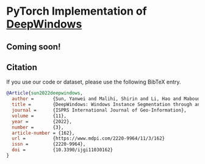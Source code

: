 # PyTorch Implementation of [DeepWindows](https://www.mdpi.com/2220-9964/11/3/162)

## Coming soon!

## Citation

If you use our code or dataset, please use the following BibTeX entry.

```BibTeX
@Article{sun2022deepwindows,
  author =       {Sun, Yanwei and Malihi, Shirin and Li, Hao and Maboudi, Mehdi},
  title =        {DeepWindows: Windows Instance Segmentation through an Improved Mask R-CNN Using Spatial Attention and Relation Modules},
  journal =      {ISPRS International Journal of Geo-Information},
  volume =       {11},
  year =         {2022},
  number =       {3},
  article-number = {162},
  url =          {https://www.mdpi.com/2220-9964/11/3/162}
  issn =         {2220-9964},
  doi =          {10.3390/ijgi11030162}
}
```
